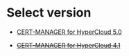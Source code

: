 Select version
==============
* [CERT-MANAGER for HyperCloud 5.0](https://github.com/tmax-cloud/install-cert-manager-temp/tree/5.0)

* ~~[CERT-MANAGER for HyperCloud 4.1](https://github.com/tmax-cloud/install-cert-manager-temp/tree/4.1)~~